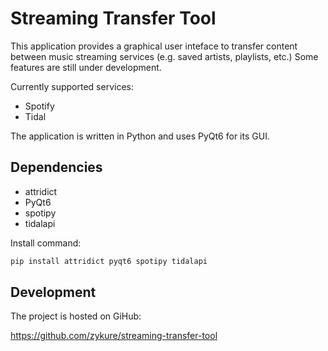 # Streaming Transfer Tool

This application provides a graphical user inteface to transfer
content between music streaming services (e.g. saved artists,
playlists, etc.) Some features are still under development.

Currently supported services:
* Spotify
* Tidal

The application is written in Python and uses PyQt6 for its GUI.

## Dependencies

* attridict
* PyQt6
* spotipy
* tidalapi

Install command:
```sh
pip install attridict pyqt6 spotipy tidalapi
```

## Development

The project is hosted on GiHub:

https://github.com/zykure/streaming-transfer-tool
